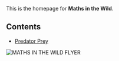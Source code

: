
This is the homepage for **Maths in the Wild**.

## Contents
- [Predator Prey](01_Predator_Prey/index.md)


![MATHS IN THE WILD FLYER](https://github.com/user-attachments/assets/dbf14801-501d-457f-8ff9-7df77a99db15)

